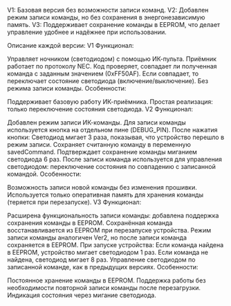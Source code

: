 V1: Базовая версия без возможности записи команд.
V2: Добавлен режим записи команды, но без сохранения в энергонезависимую память.
V3: Поддерживает сохранение команды в EEPROM, что делает управление удобнее и надёжнее при использовании.


Описание каждой версии:
V1
Функционал:

Управляет ночником (светодиодом) с помощью ИК-пульта.
Приёмник работает по протоколу NEC.
Код проверяет, совпадает ли полученная команда с заданным значением (0xFF50AF). Если совпадает, то переключает состояние светодиода (включение/выключение).
Без режима записи команды.
Особенности:

Поддерживает базовую работу ИК-приёмника.
Простая реализация: только переключение состояния светодиода.
V2
Функционал:

Добавлен режим записи ИК-команды.
Для записи команды используется кнопка на отдельном пине (DEBUG_PIN).
После нажатия кнопки:
Светодиод мигает 3 раза, показывая, что устройство перешло в режим записи.
Сохраняет считанную команду в переменную savedCommand.
Подтверждает сохранение команды миганием светодиода 6 раз.
После записи команда используется для управления светодиодом: переключение состояния по совпадению с записанной командой.
Особенности:

Возможность записи новой команды без изменения прошивки.
Используется только оперативная память для хранения команды (теряется при перезапуске).
V3
Функционал:

Расширена функциональность записи команды: добавлена поддержка сохранения команды в EEPROM.
Сохранённая команда восстанавливается из EEPROM при перезапуске устройства.
Режим записи команды аналогичен Ver2, но после записи команда сохраняется в EEPROM.
При запуске устройства:
Если команда найдена в EEPROM, устройство мигает светодиодом 1 раз.
Если команда не найдена, светодиод мигает 8 раз.
Управление светодиодом по записанной команде, как в предыдущих версиях.
Особенности:

Постоянное хранение команды в EEPROM.
Поддержка работы без необходимости повторной записи команды после перезагрузки.
Индикация состояния через мигание светодиода.

